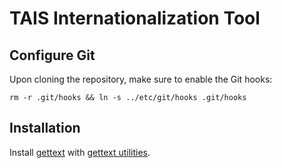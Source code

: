 # TAIS Internationalization Tool

## Configure Git

Upon cloning the repository, make sure to enable the Git hooks:

```
rm -r .git/hooks && ln -s ../etc/git/hooks .git/hooks
```

## Installation

Install [gettext](https://www.gnu.org/software/gettext/) with [gettext utilities](https://www.gnu.org/software/gettext/manual/gettext.html).

